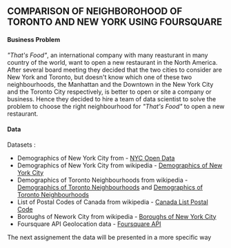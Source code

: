 ## COMPARISON OF NEIGHBOROHOOD OF TORONTO AND NEW YORK USING FOURSQUARE

#### Business Problem
*"That's Food"*, an international company with many reasturant in many country of the world, want to open a new restaurant in the North America. After several board meeting they decided that the two cities to consider are  New York and Toronto, but doesn't know which one of these two neighbourhoods, the Manhattan and the Downtown in the New York City and the Toronto City respectively, is better to open or site a company or business. Hence they decided to hire a team of data scientist to solve the problem to choose the right neighbourhood for *"That's Food"* to open a new restaurant.  

#### Data      
Datasets :

- Demographics of New York City from - [NYC Open Data](https://opendata.cityofnewyork.us/)
- Demographics of New York City from wikipedia - [Demographics of New York City](https://en.wikipedia.org/wiki/Demographics_of_New_York_City)
- Demographics of Toronto Neighbourhoods from wikipedia - [Demographics of Toronto Neighbourhoods](https://en.wikipedia.org/wiki/Demographics_of_Toronto) and [Demographics of Toronto Neighbourhoods](https://en.wikipedia.org/wiki/Demographics_of_Toronto_neighbourhoods)
- List of Postal Codes of Canada from wikipedia - [Canada List Postal Code](https://en.wikipedia.org/wiki/List_of_postal_codes_of_Canada:_M)
- Boroughs of Nework City from wikipedia - [Boroughs of New York City](https://en.wikipedia.org/wiki/Boroughs_of_New_York_City)
- Foursquare API Geolocation data - [Foursquare API](https://it.foursquare.com/)

The next assignement the data will be presented in a more specific way                                
      
